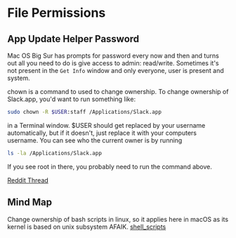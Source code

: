 # File Permissions



## App Update Helper Password

Mac OS Big Sur has prompts for password every now and then and turns out all you need to do is give access to admin: read/write. Sometimes it's not present in the `Get Info` window and only everyone, user is present and system.

chown is a command to used to change ownership. To change ownership of Slack.app, you'd want to run something like: 

```sh
sudo chown -R $USER:staff /Applications/Slack.app
```


in a Terminal window. $USER should get replaced by your username automatically, but if it doesn't, just replace it with your computers username.
You can see who the current owner is by running 

```sh
ls -la /Applications/Slack.app
```

If you see root in there, you probably need to run the command above.

[Reddit Thread](https://www.reddit.com/r/Slack/comments/5l5crw/slack_is_trying_to_install_a_new_helper_tool/)

## Mind Map

Change ownership of bash scripts in linux, so it applies here in macOS as its kernel is based on unix subsystem AFAIK.
[shell_scripts](shell_scripts.md)